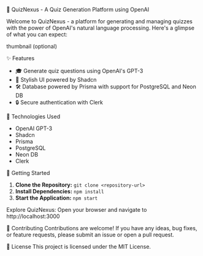 🧠 QuizNexus - A Quiz Generation Platform using OpenAI

Welcome to QuizNexus - a platform for generating and managing quizzes with the power of OpenAI's natural language processing. Here's a glimpse of what you can expect:

thumbnail (optional)

✨ Features
- 🎓 Generate quiz questions using OpenAI's GPT-3
- 🌈 Stylish UI powered by Shadcn
- 🛠️ Database powered by Prisma with support for PostgreSQL and Neon DB
- 🔒 Secure authentication with Clerk

🚀 Technologies Used
- OpenAI GPT-3
- Shadcn
- Prisma
- PostgreSQL
- Neon DB
- Clerk

🌟 Getting Started
1. **Clone the Repository:** `git clone <repository-url>`
2. **Install Dependencies:** `npm install`
3. **Start the Application:** `npm start`

Explore QuizNexus: Open your browser and navigate to http://localhost:3000

🤝 Contributing
Contributions are welcome! If you have any ideas, bug fixes, or feature requests, please submit an issue or open a pull request.

📝 License
This project is licensed under the MIT License.
